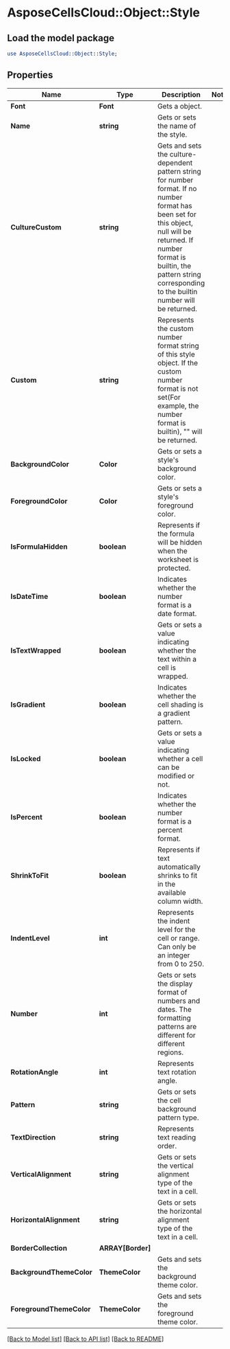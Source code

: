 # AsposeCellsCloud::Object::Style 

## Load the model package
```perl
use AsposeCellsCloud::Object::Style;
```

## Properties
Name | Type | Description | Notes
------------ | ------------- | ------------- | -------------
**Font** | **Font** | Gets a  object.  |
**Name** | **string** | Gets or sets the name of the style.  |
**CultureCustom** | **string** | Gets and sets the culture-dependent pattern string for number format.            If no number format has been set for this object, null will be returned.            If number format is builtin, the pattern string corresponding to the builtin number will be returned.  |
**Custom** | **string** | Represents the custom number format string of this style object.            If the custom number format is not set(For example, the number format is builtin), "" will be returned.  |
**BackgroundColor** | **Color** | Gets or sets a style's background color.  |
**ForegroundColor** | **Color** | Gets or sets a style's foreground color.  |
**IsFormulaHidden** | **boolean** | Represents if the formula will be hidden when the worksheet is protected.  |
**IsDateTime** | **boolean** | Indicates whether the number format is a date format.  |
**IsTextWrapped** | **boolean** | Gets or sets a value indicating whether the text within a cell is wrapped.  |
**IsGradient** | **boolean** | Indicates whether the cell shading is a gradient pattern.  |
**IsLocked** | **boolean** | Gets or sets a value indicating whether a cell can be modified or not.  |
**IsPercent** | **boolean** | Indicates whether the number format is a percent format.  |
**ShrinkToFit** | **boolean** | Represents if text automatically shrinks to fit in the available column width.  |
**IndentLevel** | **int** | Represents the indent level for the cell or range. Can only be an integer from 0 to 250.  |
**Number** | **int** | Gets or sets the display format of numbers and dates. The formatting patterns are different for different regions.  |
**RotationAngle** | **int** | Represents text rotation angle.  |
**Pattern** | **string** | Gets or sets the cell background pattern type.  |
**TextDirection** | **string** | Represents text reading order.  |
**VerticalAlignment** | **string** | Gets or sets the vertical alignment type of the text in a cell.  |
**HorizontalAlignment** | **string** | Gets or sets the horizontal alignment type of the text in a cell.  |
**BorderCollection** | **ARRAY[Border]** |  |
**BackgroundThemeColor** | **ThemeColor** | Gets and sets the background theme color.  |
**ForegroundThemeColor** | **ThemeColor** | Gets and sets the foreground theme color.  |  

[[Back to Model list]](../README.md#documentation-for-models) [[Back to API list]](../README.md#documentation-for-api-endpoints) [[Back to README]](../README.md)

